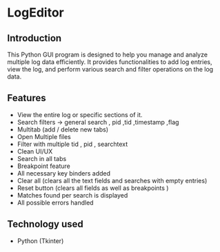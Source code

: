 # LogEditor


## Introduction
This Python GUI program is designed to help you manage and analyze multiple  log data efficiently. It provides functionalities to add log entries, view the log, and perform various search and filter operations on the log data.

## Features
- View the entire log or specific sections of it.
- Search filters -> general search , pid ,tid ,timestamp ,flag 
- Multitab (add / delete new tabs)
- Open Multiple files 
- Filter with multiple tid , pid , searchtext
- Clean UI/UX
- Search in all tabs
- Breakpoint feature
- All necessary key binders added
- Clear all (clears all the text fields and searches with empty entries)
- Reset button (clears all fields as well as breakpoints )
- Matches found per search is displayed
- All possible errors handled 

## Technology used 
- Python (Tkinter)
